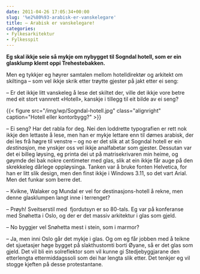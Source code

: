 ```yaml
---
date: 2011-04-26 17:05:34+00:00
slug: '%e2%80%93-arabisk-er-vanskelegare'
title: – Arabisk er vanskelegare!
categories:
- Fylkesarkitektur
- Fylkesspit
---
```


**Eg skal ikkje seie så mykje om nybygget til Sogndal hotell, som er ein glasklump klemt oppi Trehestebakken.**

Men eg tykkjer eg høyrer samtalen mellom hotelldirektør og arkitekt om skiltinga – som vel ikkje skrik etter trøytte gjester på jakt etter ei seng:

<!--more-->

– Er det ikkje litt vanskeleg å lese det skiltet der, ville det ikkje vore betre med eit stort vannrett «Hotell», kanskje i tillegg til eit bilde av ei seng?

{{< figure src="/img/wp/Sogndal-hotell.jpg" class="alignright" caption="Hotell eller kontorbygg?" >}}

– Ei seng? Har det rabla for deg. Nei den loddrette typografien er rett nok ikkje den lettaste å lese, men han er mykje lettare enn til dømes arabisk, der dei les frå høgre til venstre – og no er det slik at at Sogndal hotell er ein _destinasjon_, me ynskjer oss vel ikkje analfabetar som gjester. Dessutan var det ei billeg løysing, eg printa dei ut på matrisekrivaren min heime, og gøymde dei bak nokre centimeter med glas, slik at ein ikkje får auge på den skrekkeleg dårlege oppløysinga. Tanken var å bruke fonten Helvetica, for han er litt slik design, men den finst ikkje i Windows 3.11, so det vart Arial. Men det funkar som berre det.


– Kvikne, Walaker og Mundal er vel for destinasjons-hotell å rekne, men denne glasklumpen langt inne i terrenget?

– Prøyh! Sveitserstil med  fjordutsyn er so 80-tals. Eg var på konferanse med Snøhetta i Oslo, og der er det massiv arkitektur i glas som gjeld.

– No byggjer vel Snøhetta mest i stein, som i marmor?

– Ja, men inni Oslo går det mykje i glas. Og om eg får jobben med å teikne det sjuetasjer høge bygget på slakthustomti borti Øyane, så er det glas som gjeld. Det vil bli ein solreflektor som vil kunne gi Stedjebyggjarane den etterlengta ettermiddagssoli som dei har lengta slik etter. Det tenkjer eg vil stogge kjeften på desse protestantane.
